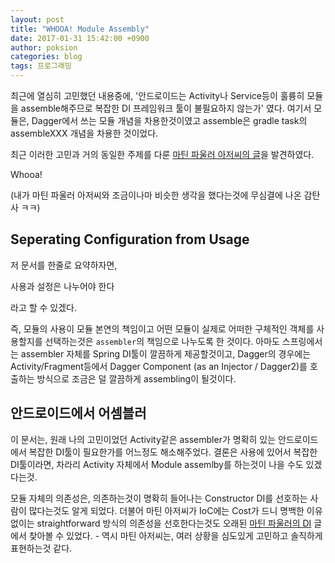 ```yaml
---
layout: post
title: "WHOOA! Module Assembly"
date: 2017-01-31 15:42:00 +0900
author: poksion
categories: blog
tags: 프로그래밍
---
```


최근에 열심히 고민했던 내용중에, '안드로이드는 Activity나 Service등이 훌륭히 모듈을 assemble해주므로 복잡한 DI 프레임워크 툴이 불필요하지 않는가' 였다. 여기서 모듈은, Dagger에서 쓰는 모듈 개념을 차용한것이였고 assemble은 gradle task의 assembleXXX 개념을 차용한 것이었다.

최근 이러한 고민과 거의 동일한 주제를 다룬 [마틴 파울러 아저씨의 글](https://www.martinfowler.com/ieeeSoftware/moduleAssembly.pdf)을 발견하였다.

Whooa!

(내가 마틴 파울러 아저씨와 조금이나마 비슷한 생각을 했다는것에 무심결에 나온 감탄사 ㅋㅋ)

Seperating Configuration from Usage
------------------------------------

저 문서를 한줄로 요약하자면,

<div class="panel">
사용과 설정은 나누어야 한다
</div>

라고 할 수 있겠다.

즉, 모듈의 사용이 모듈 본연의 책임이고 어떤 모듈이 실제로 어떠한 구체적인 객체를 사용할지를 선택하는것은 `assembler`의 책임으로 나누도록 한 것이다. 아마도 스프링에서는 assembler 자체를 Spring DI툴이 깔끔하게 제공할것이고, Dagger의 경우에는 Activity/Fragment등에서 Dagger Component (as an Injector / Dagger2)를 호출하는 방식으로 조금은 덜 깔끔하게 assembling이 될것이다.

안드로이드에서 어셈블러
-----------------

이 문서는, 원래 나의 고민이었던 Activity같은 assembler가 명확히 있는 안드로이드에서 복잡한 DI툴이 필요한가를 어느정도 해소해주었다. 결론은 사용에 있어서 복잡한 DI툴이라면, 차라리 Activity 자체에서 Module assemlby를 하는것이 나을 수도 있겠다는것.

모듈 자체의 의존성은, 의존하는것이 명확히 들어나는 Constructor DI를 선호하는 사람이 많다는것도 알게 되었다. 더불어 마틴 아저씨가 IoC에는 Cost가 드니 명백한 이유 없이는 straightforward 방식의 의존성을 선호한다는것도 오래된 [마틴 파울러의 DI](https://martinfowler.com/articles/injection.html) 글에서 찾아볼 수 있었다. - 역시 마틴 아저씨는, 여러 상황을 심도있게 고민하고 솔직하게 표현하는것 같다.

